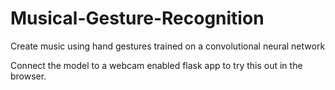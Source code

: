 # Musical-Gesture-Recognition
Create music using hand gestures trained on a convolutional neural network

Connect the model to a webcam enabled flask app to try this out in the browser.
